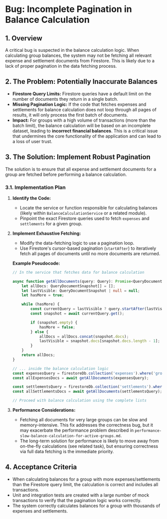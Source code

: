 # Bug: Incomplete Pagination in Balance Calculation

## 1. Overview

A critical bug is suspected in the balance calculation logic. When calculating group balances, the system may not be fetching all relevant expense and settlement documents from Firestore. This is likely due to a lack of proper pagination in the data fetching process.

## 2. The Problem: Potentially Inaccurate Balances

- **Firestore Query Limits:** Firestore queries have a default limit on the number of documents they return in a single batch.
- **Missing Pagination Logic:** If the code that fetches expenses and settlements for balance calculation does not loop through all pages of results, it will only process the first batch of documents.
- **Impact:** For groups with a high volume of transactions (more than the batch limit), the balance calculation will be based on an incomplete dataset, leading to **incorrect financial balances**. This is a critical issue that undermines the core functionality of the application and can lead to a loss of user trust.

## 3. The Solution: Implement Robust Pagination

The solution is to ensure that all expense and settlement documents for a group are fetched before performing a balance calculation.

### 3.1. Implementation Plan

1.  **Identify the Code:**
    - Locate the service or function responsible for calculating balances (likely within `BalanceCalculationService` or a related module).
    - Pinpoint the exact Firestore queries used to fetch `expenses` and `settlements` for a given group.

2.  **Implement Exhaustive Fetching:**
    - Modify the data-fetching logic to use a pagination loop.
    - Use Firestore's cursor-based pagination (`startAfter`) to iteratively fetch all pages of documents until no more documents are returned.

    **Example Pseudocode:**

    ```typescript
    // In the service that fetches data for balance calculation

    async function getAllDocuments(query: Query): Promise<QueryDocumentSnapshot[]> {
        let allDocs: QueryDocumentSnapshot[] = [];
        let lastVisible: QueryDocumentSnapshot | null = null;
        let hasMore = true;

        while (hasMore) {
            const currentQuery = lastVisible ? query.startAfter(lastVisible) : query;
            const snapshot = await currentQuery.get();

            if (snapshot.empty) {
                hasMore = false;
            } else {
                allDocs = allDocs.concat(snapshot.docs);
                lastVisible = snapshot.docs[snapshot.docs.length - 1];
            }
        }
        return allDocs;
    }

    // ... inside the balance calculation logic
    const expensesQuery = firestoreDb.collection('expenses').where('groupId', '==', groupId);
    const allExpensesDocs = await getAllDocuments(expensesQuery);

    const settlementsQuery = firestoreDb.collection('settlements').where('groupId', '==', groupId);
    const allSettlementsDocs = await getAllDocuments(settlementsQuery);

    // Proceed with balance calculation using the complete lists
    ```

3.  **Performance Considerations:**
    - Fetching all documents for very large groups can be slow and memory-intensive. This fix addresses the correctness bug, but it may exacerbate the performance problem described in `performance-slow-balance-calculation-for-active-groups.md`.
    - The long-term solution for performance is likely to move away from on-the-fly calculations (see related task), but ensuring correctness via full data fetching is the immediate priority.

## 4. Acceptance Criteria

-   When calculating balances for a group with more expenses/settlements than the Firestore query limit, the calculation is correct and includes all transactions.
-   Unit and integration tests are created with a large number of mock transactions to verify that the pagination logic works correctly.
-   The system correctly calculates balances for a group with thousands of expenses and settlements.
